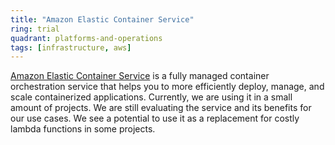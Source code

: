 ```yaml
---
title: "Amazon Elastic Container Service"
ring: trial
quadrant: platforms-and-operations
tags: [infrastructure, aws]
---
```

[Amazon Elastic Container Service](https://aws.amazon.com/ecs/)  is a fully managed container orchestration service that 
helps you to more efficiently deploy, manage, and scale containerized applications.
Currently, we are using it in a small amount of projects. We are still evaluating the service and its benefits for our use cases.
We see a potential to use it as a replacement for costly lambda functions in some projects.

